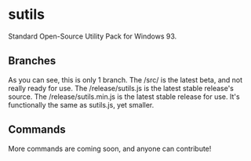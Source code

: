 # sutils
Standard Open-Source Utility Pack for Windows 93.
## Branches
As you can see, this is only 1 branch. The /src/ is the latest beta, and not really ready for use. The /release/sutils.js is the latest stable release's source. The /release/sutils.min.js is the latest stable release for use. It's functionally the same as sutils.js, yet smaller.
## Commands
More commands are coming soon, and anyone can contribute!
